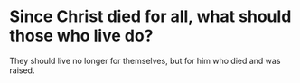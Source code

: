# Since Christ died for all, what should those who live do?

They should live no longer for themselves, but for him who died and was raised.
